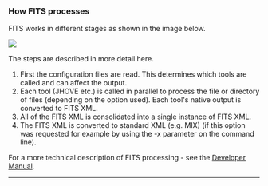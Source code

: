 ### How FITS processes

FITS works in different stages as shown in the image below.

<img src="./images/fits_process_current.jpg">

The steps are described in more detail here.

1. First the configuration files are read. This determines which tools are called and can affect the output. 
2. Each tool (JHOVE etc.) is called in parallel to process the file or directory of files (depending on the option used). Each tool's native output is converted to FITS XML. 
3. All of the FITS XML is consolidated into a single instance of FITS XML.
4. The FITS XML is converted to standard XML (e.g. MIX) (if this option was requested for example by using the -x parameter on the command line).

For a more technical description of FITS processing - see the [Developer Manual](https://github.com/harvard-lts/fits/wiki/Developer-Manual#fits-processing).

---